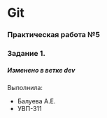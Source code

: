 # Git 
### Практическая работа №5 
### Задание 1.
##### Изменено в ветке dev
Выполнила: 
* Балуева А.Е.
* УВП-311
